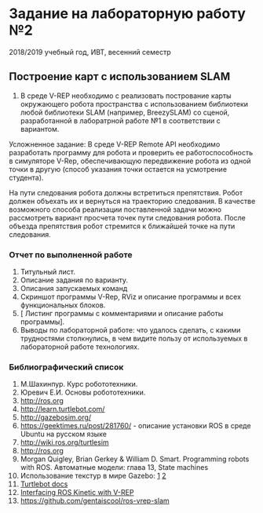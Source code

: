 # Задание на лабораторную работу №2
2018/2019 учебный год, ИВТ, весенний семестр
## Построение карт с использованием SLAM

1. В среде V-REP необходимо с реализовать пострование карты окружающего робота пространства с использованием библиотеки любой библиотеки SLAM (например, BreezySLAM) со сценой, разработанной в лаборатрной работе №1 в соответствии с вариантом.

Усложненное задание:
В среде V-REP Remote API необходимо разработать программу для робота и проверить ее работоспособность в симуляторе V-Rep, обеспечивающую передвижение робота из одной точки в другую (способ указания точки остается на усмотрение студента). 

На пути следования робота должны встретиться препятствия. Робот должен объехать их и вернуться на траекторию  следования. В качестве возможного способа реализации поставленной задачи можно рассмотреть вариант просчета точек пути следования робота. После объезда препятствия робот стремится к ближайшей точке на пути следования.


### Отчет по выполненной работе
1.	Титульный лист.
2.	Описание задания по варианту.
3.	Описания запускаемых команд
4.	Скриншот программы V-Rep, RViz и описание программы и всех функциональных блоков.
5.	[ Листинг программы с комментариями и описание работы программы].
6.	Выводы по лабораторной работе: что удалось сделать, с какими трудностями столкнулись, в чем видите пользу от используемых в лабораторной работе технологиях.


### Библиографический список
1.	М.Шахинпур. Курс робототехники.
2.	Юревич Е.И. Основы робототехники.
3.	http://ros.org
4.	http://learn.turtlebot.com/
5.	http://gazebosim.org/
6.	https://geektimes.ru/post/281760/ - описание установки ROS в среде Ubuntu на русском языке
7.	http://wiki.ros.org/turtlesim
8.	http://ros.org
9. Morgan Quigley, Brian Gerkey & William D. Smart. Programming robots with ROS. Автоматные модели: глава 13, State machines
10. Использование текстур в мире Gazebo: [1](http://answers.gazebosim.org/question/4761/how-to-build-a-world-with-real-image-as-ground-plane/) [2](http://answers.gazebosim.org/question/7922/ground-plane-texture-image/)
11. [Turtlebot docs](http://learn.turtlebot.com/)
12. [Interfacing ROS Kinetic with V-REP](http://analuciacruz.me/articles/RosInterface_kinetic/)
13. https://github.com/gentaiscool/ros-vrep-slam